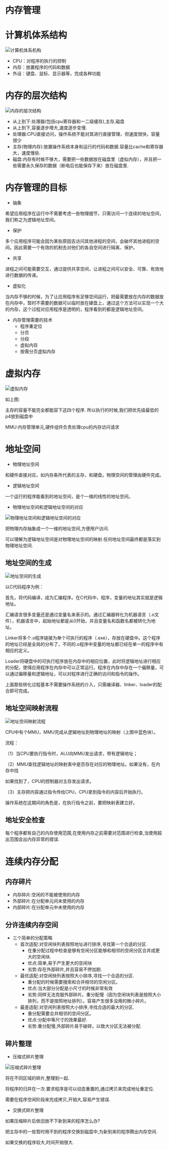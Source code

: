 内存管理
===================================

计算机体系结构
===================================
![计算机体系机构](https://github.com/zzhangyuhang/operating-system/blob/master/photo/3.计算机体系结构.png)

* CPU：对程序的执行的控制
* 内存：放置程序的代码和数据
* 外设：键盘、鼠标、显示器等，完成各种功能

内存的层次结构
===================================
![内存的层次结构](https://github.com/zzhangyuhang/operating-system/blob/master/photo/3.内存的层次结构.png)

* 从上到下:处理器(包括cpu寄存器和一二级缓存),主存,磁盘
* 从上到下,容量逐步增大,速度逐步变慢.
* 处理器:CPU直接访问，操作系统不能对其进行直接管理，但速度很快，容量很少
* 主存(物理内存):放置操作系统本身和运行的代码和数据.容量比cache和寄存器大，速度慢些.
* 磁盘:内存有时候不够大，需要把一些数据放在磁盘里（虚拟内存），并且把一些需要永久保存的数据（断电后也能保存下来）放在磁盘里.

内存管理的目标
================================
* 抽象

希望应用程序在运行中不需要考虑一些物理细节，只需访问一个连续的地址空间，我们称之为逻辑地址空间。

* 保护

多个应用程序可能会因为某些原因去访问其他进程的空间，会破坏其他进程的空间。因此需要一个有效的机制去对他们的各自空间进行隔离、保护。

* 共享

进程之间可能需要交互，通过提供共享空间，让进程之间可以安全、可靠、有效地进行数据的传递。

* 虚拟化

当内存不够的时候，为了让应用程序有足够空间运行，把最需要放在内存的数据放在内存中，暂时不需要的数据可以临时放在硬盘上，通过这个方法可以实现一个大的内存，这个过程对应用程序是透明的，程序看到的都是逻辑地址空间。

* 内存管理需要的技术
	* 程序重定位
	* 分页
	* 分段
	* 虚拟内存
	* 按需分页虚拟内存

虚拟内存
==================================

![虚拟内存](https://github.com/zzhangyuhang/operating-system/blob/master/photo/3.虚拟内存.png)

如上图:

主存的容量不能完全都能容下这四个程序.
所以执行的时候,我们把优先级最低的p4放到磁盘中

MMU:内存管理单元,硬件组件负责处理cpu的内存访问请求

地址空间
=================================
* 物理地址空间

和硬件直接对应，如内存条所代表的主存，和硬盘。物理空间的管理由硬件完成。

* 逻辑地址空间

一个运行的程序能看到的地址空间，是个一维的线性的地址空间。

* 物理地址空间和逻辑地址空间的对应

![物理地址空间和逻辑地址空间的对应](https://github.com/zzhangyuhang/operating-system/blob/master/photo/3.物理地址空间和逻辑地址空间的对应.png)

把物理内存抽象成一个一维的地址空间,方便用户访问.

可以理解为逻辑地址空间是对物理地址空间的映射.任何地址空间最终都是落实到物理地址空间.

地址空间的生成
---------------------------------------------

![地址空间的生成](https://github.com/zzhangyuhang/operating-system/blob/master/photo/3.地址空间的生成.png)

以C代码程序为例：

首先，将代码编译，成为汇编程序。在C代码中，程序，变量的地址其实就是逻辑地址。

汇编语言很多变量还是通过变量名来表示的。通过汇编器转化为机器语言（.o文件），机器语言中，起始地址都是从0开始，并且变量名和函数名都被转化为地址。

Linker将多个.o程序链接为单个可执行的程序（.exe），存放在硬盘中。这个程序的地址已经是全局的分布了，不同的.o程序中变量的地址都已经在单一的程序中有相应的定义。

Loader将硬盘中的可执行程序放在内存中的相应位置，此时将逻辑地址进行相应的分配，使得应用程序在内存中可以正常运行。程序在内存中存在一个偏移量，可以通过偏移量和逻辑地址，可以对程序进行正确的访问和指令的操作。

上面那些转化过程基本不需要操作系统的介入，只需编译器、linker、loader的配合即可完成。

地址空间映射流程
--------------------------------------------

![地址空间映射流程](https://github.com/zzhangyuhang/operating-system/blob/master/photo/3.地址空间映射流程.png)

CPU中有个MMU，MMU完成从逻辑地址到物理地址的映射（上图中蓝色块）。

流程：

（1）当CPU要执行指令时，ALU向MMU发出请求，带有逻辑地址；

（2）MMU查找逻辑地址的映射表中是否存在对应的物理地址。如果没有，在内存中找

如果找到了，CPU的控制器对主存发出请求。

（3）主存把内容通过指令传给CPU，CPU拿到指令的内容后开始执行。

操作系统在这期间的角色是，在执行指令之前，要把映射表建立好。

地址安全检查
-------------------------------------

每个程序都有自己的内存使用范围,在使用内存之前需要对范围进行检查,当使用超出范围会出内存异常的错误.

连续内存分配
==================================

内存碎片
---------------------------------
* 内存碎片:空闲的不能被使用的内存
* 外部碎片:在分配单元间未使用的内存
* 内部碎片:在分配单元中未使用的内存

分许连续内存空间
---------------------------------
* 三个简单的分配策略
	* 首次适配:对空闲块列表按照地址进行排序,寻找第一个合适的分区. 
		* 在重分配过程中检查是够有空闲分区能够和相邻的空闲分区合并成更大的空闲块.
		* 优点:简单,易于产生更大的空闲块
		* 劣势:存在外部碎片,并且容易不停加剧.
	* 最优适配:对空闲快列表按照大小排序,寻找一个合适的分区.
		* 重分配的时候需要搜索和合并相邻的空闲分区。
		* 优点:当大部分分配是小尺寸的时候非常有效
		* 劣势:同样无法克服外部碎片。重分配慢（因为空闲块列表是按照大小排列，而不是按照地址排列）。容易产生很多没用的微小碎片。
	* 最差适配:对空闲列表按照大小排序,寻找合适的最大的分区.
		* 重分配需要合并相邻的空间分区。
		* 优点:分配中等尺寸的效果最好.
		* 劣势:重分配慢,外部碎片易于破碎，以致大分区无法被分配.
		
碎片整理
------------------------------------
* 压缩式碎片整理
	
![压缩式碎片整理](https://github.com/zzhangyuhang/operating-system/blob/master/photo/3.压缩式碎片整理.png)
	
将在不同区域的碎片,整理到一起.
	
将程序的归并在一次.要求程序是可以动态重置的,通过拷贝来完成地址重定位.

需要在程序空闲阶段来完成拷贝,开销大,容易产生错误.

* 交换式碎片整理

如果压缩碎片后依旧放不下新到来的程序怎么办?

把主存中的一些暂时用不到的程序交换到磁盘中,为新到来的程序腾出内存空间.

如果交换的程序较大,时间开销很大.
	

